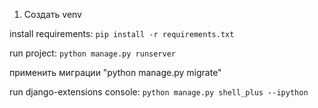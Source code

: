 1. Создать venv

install requirements: 
`pip install -r requirements.txt`

run project:
`python manage.py runserver`

применить миграции 
"python manage.py migrate"

run django-extensions console: 
`python manage.py shell_plus --ipython`